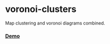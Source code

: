 # voronoi-clusters
Map clustering and voronoi diagrams combined.

### [Demo](https://cdn.rawgit.com/huttj/voronoi-clusters/7cb0b577fc47b026eef0967ff864d5310749f4fe/index.html)
